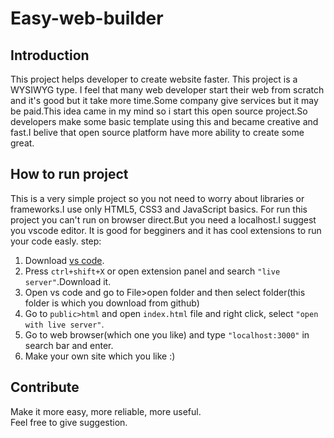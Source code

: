 # Easy-web-builder
## Introduction
This project helps developer to create website faster. This project is a WYSIWYG type.
I feel that many web developer start their web from scratch and it's good but it take more time.Some company give services but it may be paid.This idea came in my mind so i start this open source project.So developers make some basic template using this and became creative and fast.I belive that open source platform have more ability to create some great.

## How to run project
This is a very simple project so you not need to worry about libraries or frameworks.I use only HTML5, CSS3 and JavaScript basics.
For run this project you can't run on browser direct.But you need a localhost.I suggest you vscode editor. It is good for begginers and it has cool extensions to run your code easly.
step:
1) Download [vs code](https://code.visualstudio.com/download).
2) Press ``ctrl+shift+X`` or open extension panel and search ``"live server"``.Download it.
3) Open vs code and go to File>open folder and then select folder(this folder is which you download from github)
4) Go to ``public>html`` and open ``index.html`` file and right click, select ``"open with live server"``.
5) Go to web browser(which one you like) and type ``"localhost:3000"`` in search bar and enter.
6) Make your own site which you like :)

## Contribute
Make it more easy, more reliable, more useful.  
Feel free to give suggestion.
